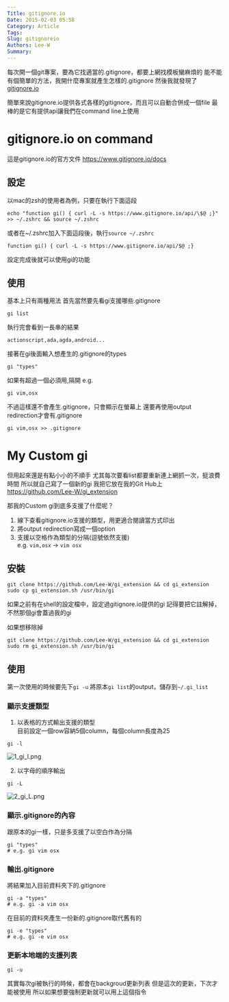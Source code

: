 ```yaml
---
Title: gitignore.io
Date: 2015-02-03 05:58
Category: Article
Tags: 
Slug: gitignoreio
Authors: Lee-W
Summary: 
---
```


每次開一個git專案，要為它找適當的.gitignore，都要上網找模板蠻麻煩的
能不能有個簡單的方法，我開什麼專案就產生怎樣的.gitignore
然後我就發現了[gitignore.io](https://www.gitignore.io)
<!--more-->

簡單來說gitignore.io提供各式各樣的gitignore，而且可以自動合併成一個file
最棒的是它有提供api讓我們在command line上使用

# gitignore.io on command
這是gitignore.io的官方文件
https://www.gitignore.io/docs

## 設定
以mac的zsh的使用者為例，只要在執行下面這段
```
echo "function gi() { curl -L -s https://www.gitignore.io/api/\$@ ;}" >> ~/.zshrc && source ~/.zshrc
```

或者在~/.zshrc加入下面這段後，執行`source ~/.zshrc`
```
function gi() { curl -L -s https://www.gitignore.io/api/$@ ;}
```

設定完成後就可以使用gi的功能

## 使用

基本上只有兩種用法
首先當然要先看gi支援哪些.gitignore
```shell
gi list
```

執行完會看到一長串的結果
```
actionscript,ada,agda,android...
```

接著在gi後面輸入想產生的.gitignore的types
```
gi "types"
```
如果有超過一個必須用,隔開
e.g.
```
gi vim,osx
```
不過這樣還不會產生.gitignore，只會顯示在螢幕上
還要再使用output redirection才會有.gitignore
```shell
gi vim,osx >> .gitignore
```

# My Custom gi
但用起來還是有點小小的不順手
尤其每次要看list都要重新連上網抓一次，挺浪費時間
所以就自己寫了一個新的gi
我把它放在我的Git Hub上
https://github.com/Lee-W/gi_extension

那我的Custom gi到底多支援了什麼呢？
1. 線下查看gitignore.io支援的類型，用更適合閱讀當方式印出
2. 將output redirection寫成一個option
3. 支援以空格作為類型的分隔(逗號依然支援)  
   e.g. `vim,osx` -> `vim osx`
 
## 安裝
```shell
git clone https://github.com/Lee-W/gi_extension && cd gi_extension
sudo cp gi_extension.sh /usr/bin/gi
```

如果之前有在shell的設定檔中，設定過gitignore.io提供的gi
記得要把它註解掉，不然那個gi會蓋過我的gi

如果想移除掉
```shell
git clone https://github.com/Lee-W/gi_extension && cd gi_extension
sudo rm gi_extension.sh /usr/bin/gi
```

## 使用
第一次使用的時候要先下`gi -u`
將原本`gi list`的output，儲存到`~/.gi_list`

### 顯示支援類型
1. 以表格的方式輸出支援的類型  
目前設定一個row容納5個column，每個column長度為25  
```shell
gi -l
```
![1_gi_l.png](https://i0.wp.com/f6daa3706f14a40c04cb86aa98ffd752d68309b0.googledrive.com/host/0BzTRBX34Y857ZDZxM3dNYm9VcDg/gitignore_io/1_gi_l.png)

2. 以字母的順序輸出
```shell
gi -L
```
![2_gi_L.png](https://i0.wp.com/f6daa3706f14a40c04cb86aa98ffd752d68309b0.googledrive.com/host/0BzTRBX34Y857ZDZxM3dNYm9VcDg/gitignore_io/2_gi_L.png)

### 顯示.gitignore的內容
跟原本的gi一樣，只是多支援了以空白作為分隔
```
gi "types"
# e.g. gi vim osx 
```

### 輸出.gitignore
將結果加入目前資料夾下的.gitignore
```
gi -a "types"
# e.g. gi -a vim osx
```

在目前的資料夾產生一份新的.gitignore取代舊有的
```
gi -e "types"
# e.g. gi -e vim osx
```

### 更新本地端的支援列表
```shell
gi -u
```
其實每次gi被執行的時候，都會在backgroud更新列表
但是這次的更新，下次才能被使用
所以如果想要強制更新就可以用上這個指令